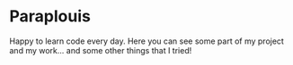 # Paraplouis

Happy to learn code every day. Here you can see some part of my project and my work... and some other things that I tried!

